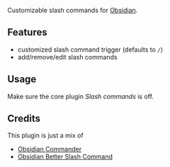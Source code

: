 Customizable slash commands for [Obsidian](https://obsidian.md).

## Features

- customized slash command trigger (defaults to `/`)
- add/remove/edit slash commands

## Usage

Make sure the core plugin *Slash commands* is off.

## Credits

This plugin is just a mix of

- [Obsidian Commander](https://github.com/phibr0/obsidian-commander)
- [Obsidian Better Slash Command](https://github.com/SPiCaRiA/obsidian-better-slash-commands)
